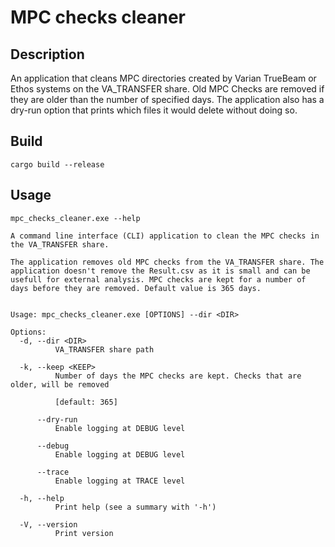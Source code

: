 # MPC checks cleaner

## Description

An application that cleans MPC directories created by Varian TrueBeam or Ethos systems on the VA_TRANSFER share.
Old MPC Checks are removed if they are older than the number of specified days.
The application also has a dry-run option that prints which files it would delete without doing so.

## Build

```shell
cargo build --release
```

## Usage

```shell
mpc_checks_cleaner.exe --help

A command line interface (CLI) application to clean the MPC checks in the VA_TRANSFER share.

The application removes old MPC checks from the VA_TRANSFER share. The application doesn't remove the Result.csv as it is small and can be usefull for external analysis. MPC checks are kept for a number of days before they are removed. Default value is 365 days.


Usage: mpc_checks_cleaner.exe [OPTIONS] --dir <DIR>

Options:
  -d, --dir <DIR>
          VA_TRANSFER share path

  -k, --keep <KEEP>
          Number of days the MPC checks are kept. Checks that are older, will be removed

          [default: 365]

      --dry-run
          Enable logging at DEBUG level

      --debug
          Enable logging at DEBUG level

      --trace
          Enable logging at TRACE level

  -h, --help
          Print help (see a summary with '-h')

  -V, --version
          Print version
```
